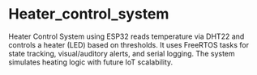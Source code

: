 # Heater_control_system
Heater Control System using ESP32 reads temperature via DHT22 and controls a heater (LED) based on thresholds. It uses FreeRTOS tasks for state tracking, visual/auditory alerts, and serial logging. The system simulates heating logic with future IoT scalability.
